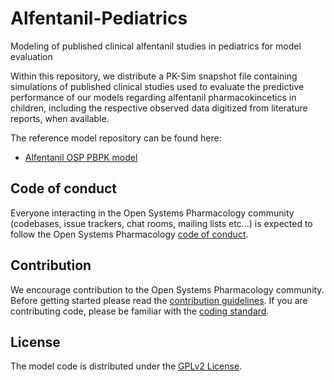 # Alfentanil-Pediatrics

Modeling of published clinical alfentanil studies in pediatrics for model evaluation

Within this repository, we distribute a PK-Sim snapshot file containing simulations of published clinical studies used to evaluate the predictive performance of our models regarding alfentanil pharmacokincetics in children, including the respective observed data digitized from literature reports, when available.

The reference model repository can be found here:

- [Alfentanil OSP PBPK model](https://github.com/Open-Systems-Pharmacology/Alfentanil-Model)

## Code of conduct
Everyone interacting in the Open Systems Pharmacology community (codebases, issue trackers, chat rooms, mailing lists etc...) is expected to follow the Open Systems Pharmacology [code of conduct](https://github.com/Open-Systems-Pharmacology/Suite/blob/master/CODE_OF_CONDUCT.md#contributor-covenant-code-of-conduct).

## Contribution
We encourage contribution to the Open Systems Pharmacology community. Before getting started please read the [contribution guidelines](https://github.com/Open-Systems-Pharmacology/Suite/blob/master/CONTRIBUTING.md#ways-to-contribute). If you are contributing code, please be familiar with the [coding standard](https://github.com/Open-Systems-Pharmacology/Suite/blob/master/CODING_STANDARDS.md#visual-studio-settings).

## License
The model code is distributed under the [GPLv2 License](https://github.com/Open-Systems-Pharmacology/Suite/blob/develop/LICENSE).
